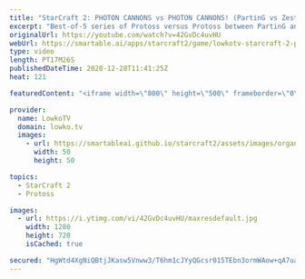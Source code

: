 ```yaml
---
title: "StarCraft 2: PHOTON CANNONS vs PHOTON CANNONS! (PartinG vs Zest)"
excerpt: "Best-of-5 series of Protoss versus Protoss between PartinG and Zest, with some very cheeky build orders.  Become a YouTube member: https://lowko.tv/join Support my work on Patreon: http://www.patreon.com/lowkotv  My second channel: http://lowko.tv/morelowko Lowko Merch: http://lowko.tv/merch  Be part"
originalUrl: https://youtube.com/watch?v=42GvDc4uvHU
webUrl: https://smartable.ai/apps/starcraft2/game/lowkotv-starcraft-2-photon-cannons-vs-photon-cannons-parting-vs-zest/
type: video
length: PT17M26S
publishedDateTime: 2020-12-28T11:41:25Z
heat: 121

featuredContent: "<iframe width=\"800\" height=\"500\" frameborder=\"0\" src=\"https://www.youtube.com/embed/42GvDc4uvHU\" allow=\"accelerometer; autoplay; encrypted-media; gyroscope; picture-in-picture\" allowfullscreen></iframe>"

provider:
  name: LowkoTV
  domain: lowko.tv
  images:
    - url: https://smartableai.github.io/starcraft2/assets/images/organizations/lowko.tv-50x50.jpg
      width: 50
      height: 50

topics:
  - StarCraft 2
  - Protoss

images:
  - url: https://i.ytimg.com/vi/42GvDc4uvHU/maxresdefault.jpg
    width: 1280
    height: 720
    isCached: true

secured: "HgWtd4XgNiQBtjJKasw5Vnww3/T6hm1cJYyQGcsr015TEbn3ormWAow+qA7uaRzAztHtBGjWSrTWchHhBF667bYx5sdF+XiUoCdvNxG6PigiqusqvnZ8aHLd/LNxM5NStrMBansHbMuPSoM+H1yB0Cr1YcuHhSjOsESPzLNAruIDZ9+1FiTxDzyVqZ46NeJ5R5zaCIrwXW5YUmkoYkf0WTNRvp9gTnr4ubj482B2EfbWvk7qTbajOIAY3jOQ6GSrpo8fX5dZWdId10W7dT08/7GSfjgCaLiPMkTK3+TTCNTaUopsqN/cG6nUJldgLPRzJ6wrGXdnqemzyOBGlyJxm8qFa2upU+YOMpk1vRMwGXdNNJiG3ji9NcNG+9OmzoiWiYesyFH6EvYQvD4CvyZ81pSRkJOw8l3lp2OvYPX+oYo=;ADv9MSI6uOZUebBQpRFtAw=="
---
```


